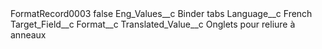 <?xml version="1.0" encoding="UTF-8"?>
<CustomMetadata xmlns="http://soap.sforce.com/2006/04/metadata" xmlns:xsi="http://www.w3.org/2001/XMLSchema-instance" xmlns:xsd="http://www.w3.org/2001/XMLSchema">
    <label>FormatRecord0003</label>
    <protected>false</protected>
    <values>
        <field>Eng_Values__c</field>
        <value xsi:type="xsd:string">Binder tabs</value>
    </values>
    <values>
        <field>Language__c</field>
        <value xsi:type="xsd:string">French</value>
    </values>
    <values>
        <field>Target_Field__c</field>
        <value xsi:type="xsd:string">Format__c</value>
    </values>
    <values>
        <field>Translated_Value__c</field>
        <value xsi:type="xsd:string">Onglets pour reliure à anneaux</value>
    </values>
</CustomMetadata>
